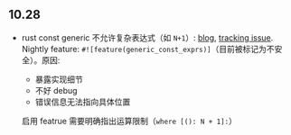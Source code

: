 ## 10.28

- rust const generic 不允许复杂表达式（如 `N+1`）: [blog](https://hackmd.io/OZG_XiLFRs2Xmw5s39jRzA?view), [tracking issue](https://github.com/rust-lang/rust/issues/76560). Nightly feature: `#![feature(generic_const_exprs)]`（目前被标记为不安全）。原因:
  - 暴露实现细节
  - 不好 debug
  - 错误信息无法指向具体位置
  
  启用 featrue 需要明确指出运算限制（`where [(): N + 1]:`）